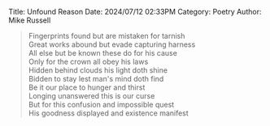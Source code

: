 Title: Unfound Reason
Date: 2024/07/12 02:33PM
Category: Poetry
Author: Mike Russell

> Fingerprints found but are mistaken for tarnish<br>
> Great works abound but evade capturing harness<br>
> All else but be known these do for his cause<br>
> Only for the crown all obey his laws<br>
> Hidden behind clouds his light doth shine<br>
> Bidden to stay lest man's mind doth find<br>
> Be it our place to hunger and thirst<br>
> Longing unanswered this is our curse<br>
> But for this confusion and impossible quest<br>
> His goodness displayed and existence manifest
